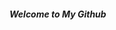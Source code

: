 ##### Welcome to My Github
<!---
nournahtay/nournahtay is a ✨ special ✨ repository because its `README.md` (this file) appears on your GitHub profile.
You can click the Preview link to take a look at your changes.
--->

